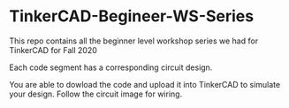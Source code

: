 # TinkerCAD-Begineer-WS-Series
This repo contains all the beginner level workshop series we had for TinkerCAD for Fall 2020

Each code segment has a corresponding circuit design. 

You are able to dowload the code and upload it into TinkerCAD to simulate your design. Follow the circuit image for wiring. 
